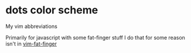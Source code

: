 # dots color scheme

My vim abbreviations

Primarily for javascript with some fat-finger stuff I do that for some reason isn't in [vim-fat-finger](https://github.com/chip/vim-fat-finger)
